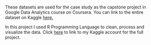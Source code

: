 These datasets are used for the case study as the capstone project in Google Data Analytics course on Coursera.
You can link to the entire dataset on Kaggle [here.](https://www.kaggle.com/datasets/evangower/cyclistic-bike-share)

In this project I used R Programming Language to clean, process and visualize the data.  Click [here](https://www.kaggle.com/code/lizkiger/cyclistic-study-analysis-project) to link to my Kaggle account for the full project.
